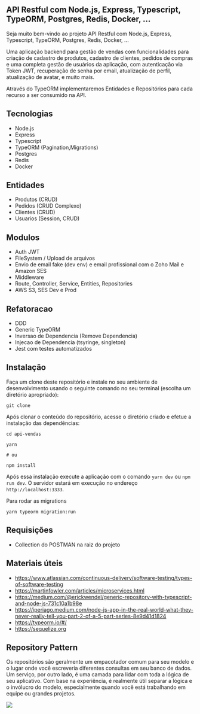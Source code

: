 ## API Restful com Node.js, Express, Typescript, TypeORM, Postgres, Redis, Docker, ...

Seja muito bem-vindo ao projeto  API Restful com Node.js, Express, Typescript, TypeORM, Postgres, Redis, Docker, ...

Uma aplicação backend para gestão de vendas com funcionalidades para criação de cadastro de produtos, cadastro de clientes, pedidos de compras e uma completa gestão de usuários da aplicação, com autenticação via Token JWT, recuperação de senha por email, atualização de perfil, atualização de avatar, e muito mais.

Através do TypeORM implementaremos Entidades e Repositórios para cada recurso a ser consumido na API.

## Tecnologias

- Node.js
- Express
- Typescript
- TypeORM (Pagination,Migrations)
- Postgres
- Redis
- Docker

## Entidades

- Produtos (CRUD)
- Pedidos  (CRUD Complexo)
- Clientes (CRUD)
- Usuarios (Session, CRUD)

## Modulos

- Auth JWT
- FileSystem / Upload de arquivos
- Envio de email fake (dev env) e email profissional com o Zoho Mail e Amazon SES
- Middleware
- Route, Controller, Service, Entities, Repositories
- AWS S3, SES Dev e Prod

## Refatoracao
- DDD
- Generic TypeORM
- Inversao de Dependencia (Remove Dependencia)
- Injecao de Dependencia (tsyringe, singleton)
- Jest com testes automatizados

## Instalação

Faça um clone deste repositório e instale no seu ambiente de desenvolvimento usando o seguinte comando no seu terminal (escolha um diretório apropriado):

```
git clone
```

Após clonar o conteúdo do repositório, acesse o diretório criado e efetue a instalação das dependências:

```
cd api-vendas

yarn

# ou

npm install
```
Após essa instalação execute a aplicação com o comando `yarn dev` ou `npm run dev`. O servidor estará em execução no endereço `http://localhost:3333`.

Para rodar as migrations

```
yarn typeorm migration:run
```

## Requisições
- Collection do POSTMAN na raiz do projeto

## Materiais úteis
- https://www.atlassian.com/continuous-delivery/software-testing/types-of-software-testing
- https://martinfowler.com/articles/microservices.html
- https://medium.com/@erickwendel/generic-repository-with-typescript-and-node-js-731c10a1b98e
- https://iperiago.medium.com/node-js-app-in-the-real-world-what-they-never-really-tell-you-part-2-of-a-5-part-series-8e9d41d1824
- https://typeorm.io/#/
- https://sequelize.org

## Repository Pattern

Os repositórios são geralmente um empacotador comum para seu modelo e o lugar onde você escreveria diferentes consultas em seu banco de dados. Um serviço, por outro lado, é uma camada para lidar com toda a lógica de seu aplicativo. Com base na experiência, é realmente útil separar a lógica e o invólucro do modelo, especialmente quando você está trabalhando em equipe ou grandes projetos.

<img src="https://i.ibb.co/s1J9Dpp/Diagrama-em-branco.png" >



